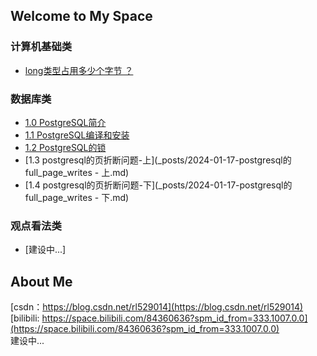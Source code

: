 ## Welcome to My Space

### 计算机基础类

* [long类型占用多少个字节 ？](_posts/2022-02-20-long数据类型的长度.md)

### 数据库类

* [1.0 PostgreSQL简介](_posts/2022-12-19-PostgreSQL介绍.md)
* [1.1 PostgreSQL编译和安装](_posts/2022-12-19-PostgreSQL编译和安装.md)
* [1.2 PostgreSQL的锁](_posts/2024-01-11-PostgreSQL的锁.md)
* [1.3 postgresql的页折断问题-上](_posts/2024-01-17-postgresql的full_page_writes - 上.md)
* [1.4 postgresql的页折断问题-下](_posts/2024-01-17-postgresql的full_page_writes - 下.md)

### 观点看法类

* [建设中...]

## About Me

[csdn：https://blog.csdn.net/rl529014](https://blog.csdn.net/rl529014)  
[bilibili: https://space.bilibili.com/84360636?spm_id_from=333.1007.0.0](https://space.bilibili.com/84360636?spm_id_from=333.1007.0.0)  
建设中...  